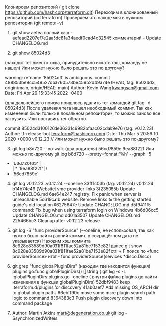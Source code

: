 Клонироем репозиторий ( git clone https://github.com/hashicorp/terraform.git)
Переходим в клонированный репозиторий (cd terraform)
Проверяем что находимся в нужном репозитории (git remote –v)


1)	git show aefea
полный хэш - aefead2207ef7e2aa5dc81a34aedf0cad4c32545
комментарий - Update CHANGELOG.md


2)	git show 85024d3 

(находит тег вместо хэша, принудительно искать хэш, команду не нашел)
Или может нужно было решать это по другому?

warning: refname '85024d3' is ambiguous.
commit 488853be9cc549527db3760573be459b2d49a74e (HEAD, tag: 85024d3, origin/main, origin/HEAD, main)
Author: Kevin Wang <kwangsan@gmail.com>
Date:   Fri Apr 29 15:33:45 2022 -0400

(для дальнейшего поиска пришлось удалить тег командой git tag -d 85024d3)
После удаления тега нашел необходимый коммит. Так как изменения были только в локальном репозитории, то можно заново все загрузить. Или поставить тег обратно.

commit 85024d3100126de36331c6982bfaac02cdab9e76 (tag: v0.12.23)
Author: tf-release-bot <terraform@hashicorp.com>
Date:   Thu Mar 5 20:56:10 2020 +0000
v0.12.23
 // Или может нужно было решать это по-другому?


3) git log b8d720 --no-walk  (два родителя)
56cd7859e
9ea88f22f
Или можно по-другому
git log b8d720 --pretty=format:'%h' --graph -5
*   'b8d720f83'
|\
| * '9ea88f22f'
|/
*   '56cd7859e'


4) git log  v0.12.23..v0.12.24  --oneline
33ff1c03b (tag: v0.12.24) v0.12.24
b14b74c49 [Website] vmc provider links
3f235065b Update CHANGELOG.md
6ae64e247 registry: Fix panic when server is unreachable
5c619ca1b website: Remove links to the getting started guide's old location
06275647e Update CHANGELOG.md
d5f9411f5 command: Fix bug when using terraform login on Windows
4b6d06cc5 Update CHANGELOG.md
dd01a3507 Update CHANGELOG.md
225466bc3 Cleanup after v0.12.23 release


5) git log -S "func providerSource" 
(--oneline, не использовал, так как нужно было найти ранний коммит, в сокращённом дата не указывается)
Находим хэш коммита 8c928e83589d90a031f811fae52a81be7153e82f
далее
git show 8c928e83589d90a031f811fae52a81be7153e82f
ctrl + F поиск по «func providerSource»
итог - func providerSource(services *disco.Disco)


6) git grep "func globalPluginDirs" (находим где находится функция)
plugins.go:func globalPluginDirs() []string {
git log -s -L :globalPluginDirs:plugins.go –oneline 
( внутри файла plugins.go  найти изменения в функции globalPluginDirs)
52dbf9483 keep .terraform.d/plugins for discovery
41ab0aef7 Add missing OS_ARCH dir to global plugin paths
66ebff90c move some more plugin search path logic to command
8364383c3 Push plugin discovery down into command package

7) Author: Martin Atkins <mart@degeneration.co.uk>
    git log -SsynchronizedWriters
 
